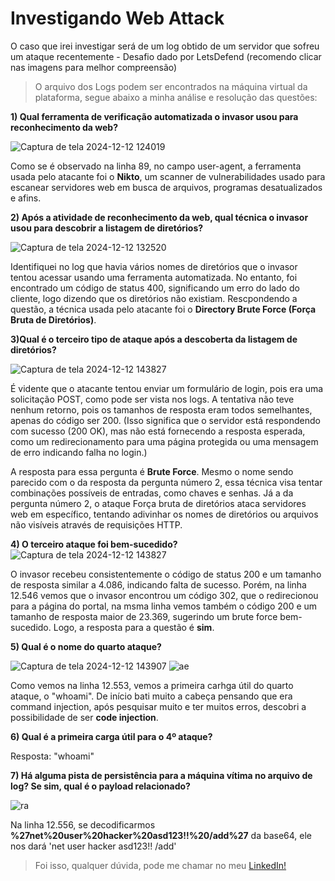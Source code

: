 # Investigando Web Attack

O caso que irei investigar será de um log obtido de um servidor que sofreu um ataque recentemente - Desafio dado por LetsDefend (recomendo clicar nas imagens para melhor compreensão)

>O arquivo dos Logs podem ser encontrados na máquina virtual da plataforma, segue abaixo a minha análise e resolução das questões:

**1) Qual ferramenta de verificação automatizada o invasor usou para reconhecimento da web?**

![Captura de tela 2024-12-12 124019](https://github.com/user-attachments/assets/dea0fffb-a405-4d37-9671-d4e473820978)

Como se é observado na linha 89, no campo user-agent, a ferramenta usada pelo atacante foi o **Nikto**, um scanner de vulnerabilidades usado para escanear servidores web em busca de arquivos, programas desatualizados e afins.

**2) Após a atividade de reconhecimento da web, qual técnica o invasor usou para descobrir a listagem de diretórios?**

![Captura de tela 2024-12-12 132520](https://github.com/user-attachments/assets/498a2f7b-5b2f-47bd-96e9-d55f9825dff8)

Identifiquei no log que havia vários nomes de diretórios que o invasor tentou acessar usando uma ferramenta automatizada. No entanto, foi encontrado um código de status 400, significando um erro do lado do cliente, logo dizendo que os diretórios não existiam.
Rescpondendo a questão, a técnica usada pelo atacante foi o **Directory Brute Force (Força Bruta de Diretórios)**.

**3)Qual é o terceiro tipo de ataque após a descoberta da listagem de diretórios?**

![Captura de tela 2024-12-12 143827](https://github.com/user-attachments/assets/0c75d97a-c59f-4dd4-9de2-741e709607b3)

É vidente que o atacante tentou enviar um formulário de login, pois era uma solicitação POST, como pode ser vista nos logs. A tentativa não teve nenhum retorno, pois os tamanhos de resposta eram todos semelhantes, apenas do código ser 200.
(Isso significa que o servidor está respondendo com sucesso (200 OK), mas não está fornecendo a resposta esperada, como um redirecionamento para uma página protegida ou uma mensagem de erro indicando falha no login.)

A resposta para essa pergunta é **Brute Force**. Mesmo o nome sendo parecido com o da resposta da pergunta número 2, essa técnica visa tentar combinações possíveis de entradas, como chaves e senhas. Já a da pergunta número 2, o ataque Força bruta de diretórios
ataca servidores web em específico, tentando adivinhar os nomes de diretórios ou arquivos não visíveis através de requisições HTTP.

**4) O terceiro ataque foi bem-sucedido?**
![Captura de tela 2024-12-12 143827](https://github.com/user-attachments/assets/a734d374-59f4-4d60-9ef9-8ff947c2a21b)

O invasor recebeu consistentemente o código de status 200 e um tamanho de resposta similar a 4.086, indicando falta de sucesso. Porém, na linha 12.546 vemos que o invasor encontrou um código 302, que o redirecionou para a página do portal, na msma linha vemos também o 
código 200 e um tamanho de resposta maior de 23.369, sugerindo um brute force bem-sucedido. Logo, a resposta para a questão é **sim**.

**5) Qual é o nome do quarto ataque?**

![Captura de tela 2024-12-12 143907](https://github.com/user-attachments/assets/ccab6411-7bf8-4883-9c1a-33ff86af3c3c)
![ae](https://github.com/user-attachments/assets/ff042fb9-e020-406e-aa5b-6357cfc07ff9)

Como vemos na linha 12.553, vemos a primeira carhga útil do quarto ataque, o "whoami". De início bati muito a cabeça pensando que era command injection, após pesquisar muito e ter muitos erros, descobri a possibilidade de ser **code injection**.

**6) Qual é a primeira carga útil para o 4º ataque?**

Resposta: "whoami"

**7) Há alguma pista de persistência para a máquina vítima no arquivo de log? Se sim, qual é o payload relacionado?**

![ra](https://github.com/user-attachments/assets/cfa39b23-9f89-4707-9dcb-2075c232d87d)

Na linha 12.556, se decodificarmos **%27net%20user%20hacker%20asd123!!%20/add%27** da base64, ele nos dará 'net user hacker asd123!! /add'

>Foi isso, qualquer dúvida, pode me chamar no meu <a href= (www.linkedin.com/in/iwnetoo)>LinkedIn!</a>
